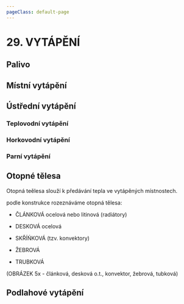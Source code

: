 ```yaml
---
pageClass: default-page
---
```


# 29. VYTÁPĚNÍ

<!--
- druhy vytápění (místní, ústřední - teplovodní, horkovodní, parní), topné médium
- druhy a systémy ÚT, schémata řešení (obr.), podstata podlahového vytápění
-->

## Palivo

## Místní vytápění

## Ústřední vytápění

### Teplovodní vytápění

### Horkovodní vytápění

### Parní vytápění

## Otopné tělesa

Otopná teělesa slouží k předávání tepla ve vytápěných místnostech.

podle konstrukce rozeznáváme otopná tělesa:

- ČLÁNKOVÁ ocelová nebo litinová (radiátory)

- DESKOVÁ ocelová

- SKŘÍŃKOVÁ (tzv. konvektory)

- ŽEBROVÁ

- TRUBKOVÁ

(OBRÁZEK 5x - článková, desková o.t., konvektor, žebrová, tubková)

## Podlahové vytápění